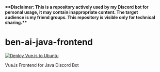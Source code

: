 <p align="left"><b>**Disclaimer: This is a repository actively used by my Discord bot for personal usage, it may contain inappropriate content. The target audience is my friend groups. This repository is visible only for technical sharing.**</b></p>

# ben-ai-java-frontend

[![Deploy Vue.js to Ubuntu](https://github.com/Benwyw/ben-ai-java-frontend/actions/workflows/npm.yml/badge.svg)](https://github.com/Benwyw/ben-ai-java-frontend/actions/workflows/npm.yml)

VueJs Frontend for Java Discord Bot
